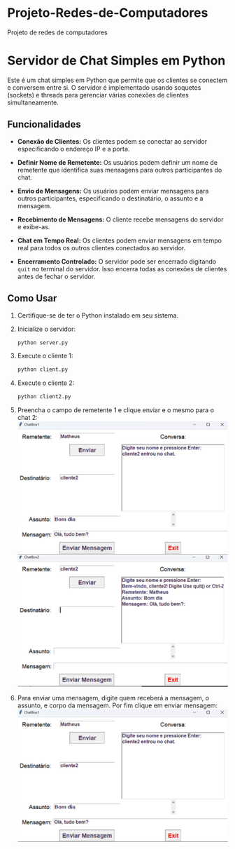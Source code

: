 # Projeto-Redes-de-Computadores
Projeto de redes de computadores

# Servidor de Chat Simples em Python

Este é um chat simples em Python que permite que os clientes se conectem e conversem entre si. O servidor é implementado usando soquetes (sockets) e threads para gerenciar várias conexões de clientes simultaneamente.

## Funcionalidades

- **Conexão de Clientes:** Os clientes podem se conectar ao servidor especificando o endereço IP e a porta.
  
- **Definir Nome de Remetente:** Os usuários podem definir um nome de remetente que identifica suas mensagens para outros participantes do chat.

- **Envio de Mensagens:** Os usuários podem enviar mensagens para outros participantes, especificando o destinatário, o assunto e a mensagem.

- **Recebimento de Mensagens:** O cliente recebe mensagens do servidor e exibe-as.

- **Chat em Tempo Real:** Os clientes podem enviar mensagens em tempo real para todos os outros clientes conectados ao servidor.

- **Encerramento Controlado:** O servidor pode ser encerrado digitando `quit` no terminal do servidor. Isso encerra todas as conexões de clientes antes de fechar o servidor.

## Como Usar

1. Certifique-se de ter o Python instalado em seu sistema.

2. Inicialize o servidor:
   	 ```bash
   python server.py
3. Execute o cliente 1:
    ```bash
   python client.py

4. Execute o cliente 2:
    ```bash
   python client2.py
    
5. Preencha o campo de remetente 1 e clique enviar e o mesmo para o chat 2:
   ![Exemplo](image.png)
   ![Exemplo](image_3.png)

6. Para enviar uma mensagem, digite quem receberá a mensagem, o assunto, e corpo da mensagem. Por fim clique em enviar mensagem:
   ![Exemplo](image_2.png)



